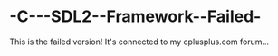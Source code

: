-C---SDL2--Framework--Failed-
=============================
This is the failed version! It's connected to my cplusplus.com forum...
